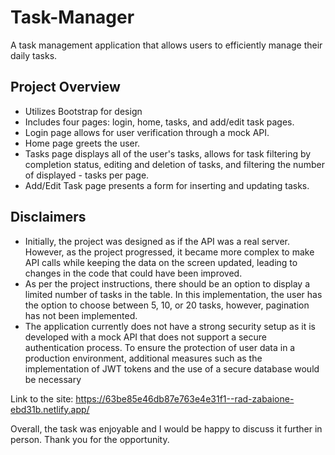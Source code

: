 # Task-Manager

A task management application that allows users to efficiently manage their daily tasks.

## Project Overview

 - Utilizes Bootstrap for design
 - Includes four pages: login, home, tasks, and add/edit task pages.
 - Login page allows for user verification through a mock API.
 - Home page greets the user.
 - Tasks page displays all of the user's tasks, allows for task filtering by completion status, editing and deletion of tasks, and filtering the number of displayed  -     tasks per page.
 - Add/Edit Task page presents a form for inserting and updating tasks.

## Disclaimers
 - Initially, the project was designed as if the API was a real server. However, as the project progressed, it became more complex to make API calls while keeping the data on the screen updated, leading to changes in the code that could have been improved.
 - As per the project instructions, there should be an option to display a limited number of tasks in the table. In this implementation, the user has the option to choose between 5, 10, or 20 tasks, however, pagination has not been implemented.
 - The application currently does not have a strong security setup as it is developed with a mock API that does not support a secure authentication process. To ensure the protection of user data in a production environment, additional measures such as the implementation of JWT tokens and the use of a secure database would be necessary

Link to the site: https://63be85e46db87e763e4e31f1--rad-zabaione-ebd31b.netlify.app/

Overall, the task was enjoyable and I would be happy to discuss it further in person. Thank you for the opportunity.
